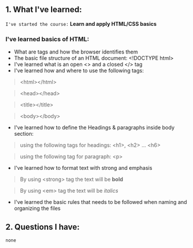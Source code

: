 ## 1. What I've learned:

`I've started the course:` **Learn and apply HTML/CSS basics**

### I've learned basics of HTML:
* What are tags and how the browser identifies them
* The basic file structure of an HTML document: \<!DOCTYPE html>
* I've learned what is an open \<> and a closed \</> tag
* I've learned how and where to use the following tags:
> \<html>\</html>

> \<head>\</head>

> \<title>\</title>

> \<body>\</body>

* I've learned how to define the Headings & paragraphs inside body section:
> using the following tags for headings: \<h1>, \<h2> ... \<h6>

> using the following tag for paragraph: \<p>

* I've learned how to format text with strong and emphasis 
> By using \<strong> tag the text will be **bold**

> By using \<em> tag the text will be *italics*

* I've learned the basic rules that needs to be followed when naming and organizing the files


## 2. Questions I have:
`none`


